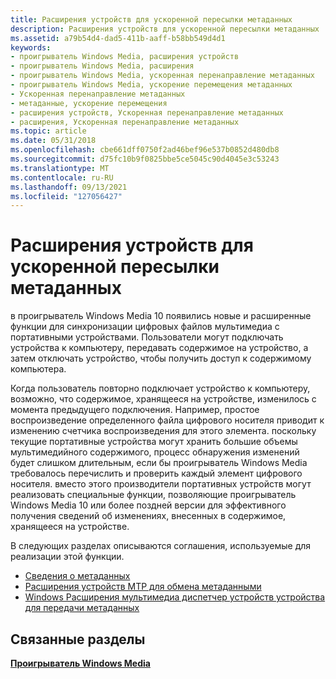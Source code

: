 ```yaml
---
title: Расширения устройств для ускоренной пересылки метаданных
description: Расширения устройств для ускоренной пересылки метаданных
ms.assetid: a79b54d4-dad5-411b-aaff-b58bb549d4d1
keywords:
- проигрыватель Windows Media, расширения устройств
- проигрыватель Windows Media, расширения
- проигрыватель Windows Media, ускоренная перенаправление метаданных
- проигрыватель Windows Media, ускорение перемещения метаданных
- Ускоренная перенаправление метаданных
- метаданные, ускорение перемещения
- расширения устройств, Ускоренная перенаправление метаданных
- расширения, Ускоренная перенаправление метаданных
ms.topic: article
ms.date: 05/31/2018
ms.openlocfilehash: cbe661dff0750f2ad46bef96e537b0852d480db8
ms.sourcegitcommit: d75fc10b9f0825bbe5ce5045c90d4045e3c53243
ms.translationtype: MT
ms.contentlocale: ru-RU
ms.lasthandoff: 09/13/2021
ms.locfileid: "127056427"
---
```

# <a name="device-extensions-for-accelerated-metadata-transfer"></a>Расширения устройств для ускоренной пересылки метаданных

в проигрыватель Windows Media 10 появились новые и расширенные функции для синхронизации цифровых файлов мультимедиа с портативными устройствами. Пользователи могут подключать устройства к компьютеру, передавать содержимое на устройство, а затем отключать устройство, чтобы получить доступ к содержимому компьютера.

Когда пользователь повторно подключает устройство к компьютеру, возможно, что содержимое, хранящееся на устройстве, изменилось с момента предыдущего подключения. Например, простое воспроизведение определенного файла цифрового носителя приводит к изменению счетчика воспроизведения для этого элемента. поскольку текущие портативные устройства могут хранить большие объемы мультимедийного содержимого, процесс обнаружения изменений будет слишком длительным, если бы проигрыватель Windows Media требовалось перечислить и проверить каждый элемент цифрового носителя. вместо этого производители портативных устройств могут реализовать специальные функции, позволяющие проигрыватель Windows Media 10 или более поздней версии для эффективного получения сведений об изменениях, внесенных в содержимое, хранящееся на устройстве.

В следующих разделах описываются соглашения, используемые для реализации этой функции.

-   [Сведения о метаданных](about-the-metadata.md)
-   [Расширения устройств MTP для обмена метаданными](mtp-device-extensions-for-metadata-transfer.md)
-   [Windows Расширения мультимедиа диспетчер устройств устройства для передачи метаданных](windows-media-device-manager-device-extensions-for-metadata-transfer.md)

## <a name="related-topics"></a>Связанные разделы

<dl> <dt>

[**Проигрыватель Windows Media**](windows-media-player.md)
</dt> </dl>

 

 




